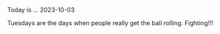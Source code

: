 Today is ...
2023-10-03

Tuesdays are the days when people really get the ball rolling. Fighting!!!
